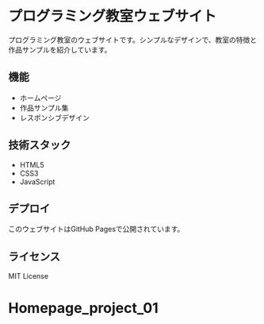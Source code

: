 # プログラミング教室ウェブサイト

プログラミング教室のウェブサイトです。シンプルなデザインで、教室の特徴と作品サンプルを紹介しています。

## 機能

- ホームページ
- 作品サンプル集
- レスポンシブデザイン

## 技術スタック

- HTML5
- CSS3
- JavaScript

## デプロイ

このウェブサイトはGitHub Pagesで公開されています。

## ライセンス

MIT License
# Homepage_project_01
